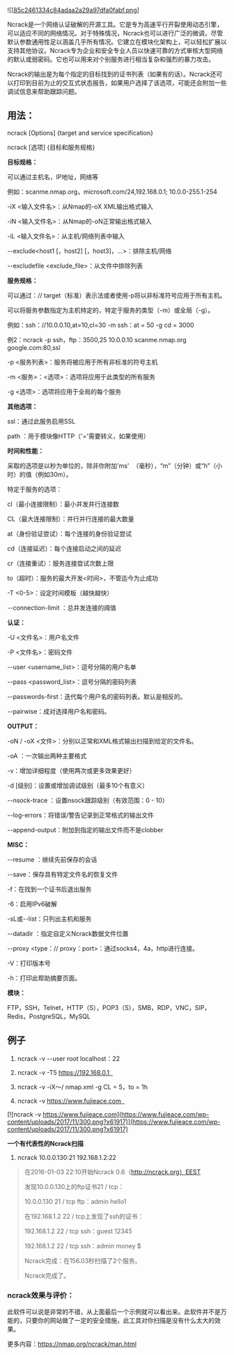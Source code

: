 ![[[85c2461334c84adaa2a29a97dfa0fabf.png](https://img-blog.csdnimg.cn/85c2461334c84adaa2a29a97dfa0fabf.png#pic_center)]

Ncrack是一个网络认证破解的开源工具。它是专为高速平行开裂使用动态引擎，可以适应不同的网络情况。对于特殊情况，Ncrack也可以进行广泛的微调，尽管默认参数通用性足以涵盖几乎所有情况。它建立在模块化架构上，可以轻松扩展以支持其他协议。Ncrack专为企业和安全专业人员以快速可靠的方式审核大型网络的默认或弱密码。它也可以用来对个别服务进行相当复杂和强烈的暴力攻击。

Ncrack的输出是为每个指定的目标找到的证书列表（如果有的话）。Ncrack还可以打印到目前为止的交互式状态报告，如果用户选择了该选项，可能还会附加一些调试信息来帮助跟踪问题。

## 用法：

ncrack [Options] {target and service specification}

ncrack [选项] {目标和服务规格}

**目标规格：**

可以通过主机名，IP地址，网络等

例如：scanme.nmap.org，microsoft.com/24,192.168.0.1; 10.0.0-255.1-254

-iX <输入文件名>：从Nmap的-oX XML输出格式输入

-iN <输入文件名>：从Nmap的-oN正常输出格式输入

-iL <输入文件名>：从主机/网络列表中输入

--exclude<host1 [，host2] [，host3]，...>：排除主机/网络

--excludefile <exclude_file>：从文件中排除列表

**服务规格：**

可以通过<service>：// target（标准）表示法或者使用-p将以非标准符号应用于所有主机。

可以将服务参数指定为主机特定的，特定于服务的类型（-m）或全局（-g）。

例如：ssh：//10.0.0.10,at=10,cl=30 -m ssh：at = 50 -g cd = 3000

例2：ncrack -p ssh，ftp：3500,25 10.0.0.10 scanme.nmap.org google.com:80,ssl

-p <服务列表>：服务将被应用于所有非标准的符号主机

-m <服务>：<选项>：选项将应用于此类型的所有服务

-g <选项>：选项将应用于全局的每个服务

**其他选项：**

ssl：通过此服务启用SSL

path <name>：用于模块像HTTP（'='需要转义，如果使用）

**时间和性能：**

采取<time>的选项是以秒为单位的，除非你附加'ms'  （毫秒），“m”（分钟）或“h”（小时）的值（例如30m）。

特定于服务的选项：

cl（最小连接限制）：最小并发并行连接数

CL（最大连接限制）：并行并行连接的最大数量

at（身份验证尝试）：每个连接的身份验证尝试

cd（连接延迟）：每个连接启动之间的延迟<time>

cr（连接重试）：服务连接尝试次数上限

to（超时）：服务的最大开发<时间>，不管迄今为止成功

-T <0-5>：设定时间模板（越快越快）

--connection-limit <number>：总并发连接的阈值

**认证：**

-U <文件名>：用户名文件

-P <文件名>：密码文件

--user <username_list>：逗号分隔的用户名单

--pass <password_list>：逗号分隔的密码列表

--passwords-first：迭代每个用户名的密码列表。默认是相反的。

--pairwise：成对选择用户名和密码。

**OUTPUT：**

-oN / -oX <文件>：分别以正常和XML格式输出扫描到给定的文件名。

-oA <basename>：一次输出两种主要格式

-v：增加详细程度（使用两次或更多效果更好）

-d [级别]：设置或增加调试级别（最多10个有意义）

--nsock-trace <level>：设置nsock跟踪级别（有效范围：0 - 10）

--log-errors：将错误/警告记录到正常格式的输出文件

--append-output：附加到指定的输出文件而不是clobber

**MISC：**

--resume <file>：继续先前保存的会话

--save<file>：保存具有特定文件名的恢复文件

-f：在找到一个证书后退出服务

-6：启用IPv6破解

-sL或--list：只列出主机和服务

--datadir <dirname>：指定自定义Ncrack数据文件位置

--proxy <type：// proxy：port>：通过socks4，4a，http进行连接。

-V：打印版本号

-h：打印此帮助摘要页面。

**模块：**

FTP，SSH，Telnet，HTTP（S），POP3（S），SMB，RDP，VNC，SIP，Redis，PostgreSQL，MySQL

## 例子

1. ncrack -v --user root localhost：22  

1. ncrack -v -T5 https://192.168.0.1  

1. ncrack -v -iX〜/ nmap.xml -g CL = 5，to = 1h  

1. ncrack -v https://www.fujieace.com  

[![ncrack -v https://www.fujieace.com](https://www.fujieace.com/wp-content/uploads/2017/11/300.png?x61917)](https://www.fujieace.com/wp-content/uploads/2017/11/300.png?x61917)

**一个有代表性的Ncrack扫描**

1. ncrack 10.0.0.130:21 192.168.1.2:22  

> 在2016-01-03 22:10开始Ncrack 0.6（http://ncrack.org）EEST
> 
> 发现10.0.0.130上的ftp证书21 / tcp：
> 
> 10.0.0.130 21 / tcp ftp：admin hello1
> 
> 在192.168.1.2 22 / tcp上发现了ssh的证书：
> 
> 192.168.1.2 22 / tcp ssh：guest 12345
> 
> 192.168.1.2 22 / tcp ssh：admin money $
> 
> Ncrack完成：在156.03秒扫描了2个服务。
> 
> Ncrack完成了。

### ncrack效果与评价：

此软件可以说是非常的不错，从上面最后一个示例就可以看出来。此软件并不是万能的，只要你的网站做了一定的安全措施，此工具对你扫描是没有什么太大的效果。

更多内容：https://nmap.org/ncrack/man.html
